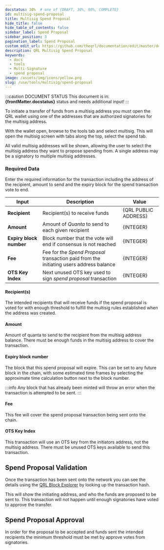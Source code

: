 ```yaml
---
docstatus: 30%  # one of {DRAFT, 30%, 90%, COMPLETE}
id: multisig-spend-proposal
title: Multisig Spend Proposal
hide_title: false
hide_table_of_contents: false
sidebar_label: Spend Proposal
sidebar_position: 3
pagination_label: Spend Proposal
custom_edit_url: https://github.com/theqrl/documentation/edit/master/docs/basics/what-is-qrl.md
description: QRL Multisig Spend Proposal
keywords:
  - docs
  - tools
  - Multi-Signature
  - spend proposal
image: /assets/img/icons/yellow.png
slug: /use/tools/multisig/spend-proposal
---
```



:::caution DOCUMENT STATUS 
<span>This document is in: <b>{frontMatter.docstatus}</b> status and needs additional input!</span>
:::

To initiate a transfer of funds from a multisig address you must open the QRL wallet using one of the addresses that are authorized signatories for the multisig address.

With the wallet open, browse to the tools tab and select multisig. This will open the multisig screen with tabs along the top, select the spend tab.

All valid multisig addresses will be shown, allowing the user to select the multisig address they want to propose spending from. A single address may be a signatory to multiple multisig addresses.


### Required Data

Enter the required information for the transaction including the address of the recipient, amount to send and the expiry block for the spend transaction vote to end.

| Input | Description | Value | 
| --- | --- | ---- | 
|**Recipient** | Recipient(s) to receive funds | {QRL PUBLIC ADDRESS} |
|**Amount** | Amount of $Quanta$ to send to each given recipient | {INTEGER} |
|**Expiry block number** | Block number that the vote will end if consensus is not reached | {INTEGER} |
|**Fee** | Fee for the *Spend Proposal* transaction paid from the initiating users address balance | {INTEGER} |
|**OTS Key Index**| Next unused OTS key used to sign *spend proposal* transaction | {INTEGER} |


#### Recipient(s)

The intended recipients that will receive funds if the spend proposal is voted for with enough threshold to fulfill the multisig rules established when the address was created.

#### Amount

Amount of quanta to send to the recipient from the multisig address balance. There must be enough funds in the multisig address to cover the transaction.

#### Expiry block number

The block that this spend proposal will expire. This can be set to any future block in the chain, with some estimated time frames  by selecting the approximate time calculation button next to the block number. 

:::info
Any block that has already been minted will throw an error when the transaction is attempted to be sent.
:::

#### Fee

This fee will cover the spend proposal transaction being sent onto the chain.

#### OTS Key Index

This transaction will use an OTS key from the initiators address, not the multisig address. There must be unused OTS keys available to send this transaction.

## Spend Proposal Validation

Once the transaction has been sent onto the network you can see the details using the [QRL Block Explorer](https://explorer.theqrl.org) by looking up the transaction hash.

This will show the initiating address, and who the funds are proposed to be sent to. This transaction will not happen until enough signatories have voted to approve the transfer.

## Spend Proposal Approval

In order for the proposal to be accepted and funds sent the intended recipients the minimum threshold must be met by approve votes from signatories. 
